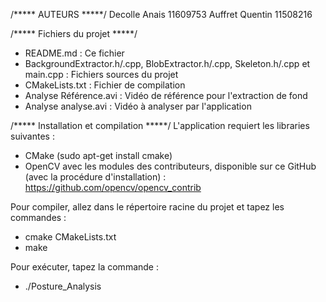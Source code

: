 /***** AUTEURS *****/
Decolle Anais 11609753
Auffret Quentin 11508216

/***** Fichiers du projet *****/
 - README.md : Ce fichier
 - BackgroundExtractor.h/.cpp, BlobExtractor.h/.cpp, Skeleton.h/.cpp et main.cpp : Fichiers sources du projet
 - CMakeLists.txt : Fichier de compilation
 - Analyse Référence.avi : Vidéo de référence pour l'extraction de fond
 - Analyse analyse.avi : Vidéo à analyser par l'application

/***** Installation et compilation *****/
L'application requiert les libraries suivantes :
 - CMake (sudo apt-get install cmake)
 - OpenCV avec les modules des contributeurs, disponible sur ce GitHub (avec la procédure d'installation) :
    https://github.com/opencv/opencv_contrib

Pour compiler, allez dans le répertoire racine du projet et tapez les commandes :
 - cmake CMakeLists.txt
 - make

Pour exécuter, tapez la commande :
 - ./Posture_Analysis